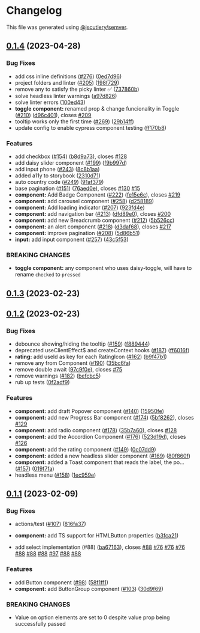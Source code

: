 # Changelog

This file was generated using [@jscutlery/semver](https://github.com/jscutlery/semver).

## [0.1.4](https://github.com/qwikifiers/qwik-ui/compare/headless-0.1.3...headless-0.1.4) (2023-04-28)


### Bug Fixes

* add css inline definitions ([#276](https://github.com/qwikifiers/qwik-ui/issues/276)) ([0ed7d96](https://github.com/qwikifiers/qwik-ui/commit/0ed7d961ee0d4249afbb569bedc9bc3e18fa5807))
* project folders and linter ([#205](https://github.com/qwikifiers/qwik-ui/issues/205)) ([198f729](https://github.com/qwikifiers/qwik-ui/commit/198f729b1263797941ee21f82a2c71b20727c45e))
* remove any to satisfy the picky linter ✅ ([737860b](https://github.com/qwikifiers/qwik-ui/commit/737860bc6f06d523e813c0088dc1265dd36ed0f3))
* solve headless linter warnings ([a97d826](https://github.com/qwikifiers/qwik-ui/commit/a97d826eff4fb16f51b027c87829e9c3b31f7f1e))
* solve linter errors ([100ed43](https://github.com/qwikifiers/qwik-ui/commit/100ed4376b7cbfe454cef9ca7b1743c6335bf069))
* **toggle component:** renamed prop & change funcionality in Toggle ([#210](https://github.com/qwikifiers/qwik-ui/issues/210)) ([d96c401](https://github.com/qwikifiers/qwik-ui/commit/d96c40130fc8bf38036d837c478de5ed503f24b1)), closes [#209](https://github.com/qwikifiers/qwik-ui/issues/209)
* tooltip works only the first time ([#269](https://github.com/qwikifiers/qwik-ui/issues/269)) ([29b14ff](https://github.com/qwikifiers/qwik-ui/commit/29b14ff91981d6782885993422f1e7ea6bb9f2dc))
* update config to enable cypress component testing ([ff170b8](https://github.com/qwikifiers/qwik-ui/commit/ff170b8491a58f2fd300a62745f5e7be8e2d45fd))


### Features

* add checkbox ([#154](https://github.com/qwikifiers/qwik-ui/issues/154)) ([b8d9a73](https://github.com/qwikifiers/qwik-ui/commit/b8d9a7312a276dfa0c96a4f0b0592e08b134f9fe)), closes [#128](https://github.com/qwikifiers/qwik-ui/issues/128)
* add daisy slider component ([#199](https://github.com/qwikifiers/qwik-ui/issues/199)) ([f9b997d](https://github.com/qwikifiers/qwik-ui/commit/f9b997dcbcc2edc1c23948c93f4dc783e7b620d6))
* add input phone ([#243](https://github.com/qwikifiers/qwik-ui/issues/243)) ([8c8b1aa](https://github.com/qwikifiers/qwik-ui/commit/8c8b1aa6a825852ed3bde0695514b9f7d676ecaf))
* added a11y to storybook ([2310d71](https://github.com/qwikifiers/qwik-ui/commit/2310d71ef378c8852704a472da903b1a82ec6f48))
* auto country code ([#249](https://github.com/qwikifiers/qwik-ui/issues/249)) ([91af379](https://github.com/qwikifiers/qwik-ui/commit/91af3798fe9c6e298c4747208b8db64cfd1bd3c6))
* base pagination ([#151](https://github.com/qwikifiers/qwik-ui/issues/151)) ([76aed0e](https://github.com/qwikifiers/qwik-ui/commit/76aed0e6ae2e9c67051ab574f0d1e3c9313904e6)), closes [#130](https://github.com/qwikifiers/qwik-ui/issues/130) [#15](https://github.com/qwikifiers/qwik-ui/issues/15)
* **component:** Add Badge Component ([#222](https://github.com/qwikifiers/qwik-ui/issues/222)) ([fe15e6c](https://github.com/qwikifiers/qwik-ui/commit/fe15e6ce8a96941f295887739f5dff4cbc296c21)), closes [#219](https://github.com/qwikifiers/qwik-ui/issues/219)
* **component:** add carousel component ([#258](https://github.com/qwikifiers/qwik-ui/issues/258)) ([d258189](https://github.com/qwikifiers/qwik-ui/commit/d2581896653b6291f5b1ed97a6802069f2b7ddc3))
* **component:** Add loading indicator ([#207](https://github.com/qwikifiers/qwik-ui/issues/207)) ([923fd4e](https://github.com/qwikifiers/qwik-ui/commit/923fd4e356f4855fa1be0e6ce449ed3146683231))
* **component:** add navigation bar ([#213](https://github.com/qwikifiers/qwik-ui/issues/213)) ([dfd89e0](https://github.com/qwikifiers/qwik-ui/commit/dfd89e04b2b765476d3f31ea066af56050318ff8)), closes [#200](https://github.com/qwikifiers/qwik-ui/issues/200)
* **component:** add new Breadcrumb component ([#212](https://github.com/qwikifiers/qwik-ui/issues/212)) ([5b526cc](https://github.com/qwikifiers/qwik-ui/commit/5b526cc2cc23acc9fecd3aefefa881af0deb33c4))
* **component:** an alert component ([#218](https://github.com/qwikifiers/qwik-ui/issues/218)) ([d3daf68](https://github.com/qwikifiers/qwik-ui/commit/d3daf68e2f1a64cc9f267c4ca41262942bd92e0d)), closes [#217](https://github.com/qwikifiers/qwik-ui/issues/217)
* **component:** improve pagination ([#208](https://github.com/qwikifiers/qwik-ui/issues/208)) ([5d86b51](https://github.com/qwikifiers/qwik-ui/commit/5d86b510809276e748ad990cd0310bd88155c391))
* **input:** add input component ([#257](https://github.com/qwikifiers/qwik-ui/issues/257)) ([43c5f53](https://github.com/qwikifiers/qwik-ui/commit/43c5f53cbcd5ca5d08f522fa0707a251026a046e))


### BREAKING CHANGES

* **toggle component:** any component who uses daisy-toggle, will have to rename `checked` to `pressed`



## [0.1.3](https://github.com/qwikifiers/qwik-ui/compare/headless-0.1.2...headless-0.1.3) (2023-02-23)



## [0.1.2](https://github.com/qwikifiers/qwik-ui/compare/headless-0.1.1...headless-0.1.2) (2023-02-23)


### Bug Fixes

* debounce showing/hiding the tooltip ([#159](https://github.com/qwikifiers/qwik-ui/issues/159)) ([f889444](https://github.com/qwikifiers/qwik-ui/commit/f889444da72e7c1f7f9ba3bb05fb470ad057a017))
* deprecated useClientEffect$ and createContext hooks ([#187](https://github.com/qwikifiers/qwik-ui/issues/187)) ([ff6016f](https://github.com/qwikifiers/qwik-ui/commit/ff6016f88f19a6a0f915afe5f70f5576e3c3be1a))
* **rating:** add useId as key for each RatingIcon ([#162](https://github.com/qwikifiers/qwik-ui/issues/162)) ([b9f47b1](https://github.com/qwikifiers/qwik-ui/commit/b9f47b1bed4898db9056a397b725fa07e2ab03a3))
* remove any from Component<any> ([#190](https://github.com/qwikifiers/qwik-ui/issues/190)) ([35bc6fa](https://github.com/qwikifiers/qwik-ui/commit/35bc6faac9717a29c8162486c08d0ef21a809641))
* remove double await ([97c9f0e](https://github.com/qwikifiers/qwik-ui/commit/97c9f0eb9a971e1d793add29fd7accec48c8d835)), closes [#75](https://github.com/qwikifiers/qwik-ui/issues/75)
* remove warnings ([#182](https://github.com/qwikifiers/qwik-ui/issues/182)) ([befcbc5](https://github.com/qwikifiers/qwik-ui/commit/befcbc5509708a3c222a6a634cce4dc5bf93dfb4))
* rub up tests ([0f2adf9](https://github.com/qwikifiers/qwik-ui/commit/0f2adf91822a3c40072f72c07463024849cd79d1))


### Features

* **component:** add draft Popover component ([#140](https://github.com/qwikifiers/qwik-ui/issues/140)) ([15950fe](https://github.com/qwikifiers/qwik-ui/commit/15950fe87a23a35ce8d6a5d61a2599a2687abf7d))
* **component:** add new  Progress Bar component ([#174](https://github.com/qwikifiers/qwik-ui/issues/174)) ([5bf8262](https://github.com/qwikifiers/qwik-ui/commit/5bf8262e86abd20590baa81cc69988dd5daf307b)), closes [#129](https://github.com/qwikifiers/qwik-ui/issues/129)
* **component:** add radio component ([#178](https://github.com/qwikifiers/qwik-ui/issues/178)) ([35b7a60](https://github.com/qwikifiers/qwik-ui/commit/35b7a60ceda6233587fe4f6ffe2b187e7ef5757e)), closes [#128](https://github.com/qwikifiers/qwik-ui/issues/128)
* **component:** add the Accordion Component ([#176](https://github.com/qwikifiers/qwik-ui/issues/176)) ([523d19d](https://github.com/qwikifiers/qwik-ui/commit/523d19d124c245f3973b3b6ac0adbb82a6820e60)), closes [#126](https://github.com/qwikifiers/qwik-ui/issues/126)
* **component:** add the rating component ([#149](https://github.com/qwikifiers/qwik-ui/issues/149)) ([0c07dd9](https://github.com/qwikifiers/qwik-ui/commit/0c07dd993f7ea46dc93420625ca8bbb8c3dc2e69))
* **component:** added a new headless slider component ([#169](https://github.com/qwikifiers/qwik-ui/issues/169)) ([80f860f](https://github.com/qwikifiers/qwik-ui/commit/80f860f1536e2364eddd6295a4375639bbcc6b4e))
* **component:** added a Toast component that reads the label, the po… ([#157](https://github.com/qwikifiers/qwik-ui/issues/157)) ([019f7fa](https://github.com/qwikifiers/qwik-ui/commit/019f7fa1e72ef7bd85c19adec3184add33e55010))
* headless menu ([#158](https://github.com/qwikifiers/qwik-ui/issues/158)) ([1ec959e](https://github.com/qwikifiers/qwik-ui/commit/1ec959eb81c127161db52ab8ab0d6e27ac34e7a1))



## [0.1.1](https://github.com/qwikifiers/qwik-ui/compare/headless-0.1.0...headless-0.1.1) (2023-02-09)


### Bug Fixes

* actions/test ([#107](https://github.com/qwikifiers/qwik-ui/issues/107)) ([816fa37](https://github.com/qwikifiers/qwik-ui/commit/816fa377cc7996ffb0cf5985068a205d7df9d197))
* **component:** add TS support for HTMLButton properties ([b3fca21](https://github.com/qwikifiers/qwik-ui/commit/b3fca210dbe026c653e0f4a7518ed7621bd1aeda))


* add select implementation (#88) ([ba67163](https://github.com/qwikifiers/qwik-ui/commit/ba671637546cd2211960f05fb3187fd173517958)), closes [#88](https://github.com/qwikifiers/qwik-ui/issues/88) [#76](https://github.com/qwikifiers/qwik-ui/issues/76) [#76](https://github.com/qwikifiers/qwik-ui/issues/76) [#76](https://github.com/qwikifiers/qwik-ui/issues/76) [#88](https://github.com/qwikifiers/qwik-ui/issues/88) [#88](https://github.com/qwikifiers/qwik-ui/issues/88) [#88](https://github.com/qwikifiers/qwik-ui/issues/88) [#97](https://github.com/qwikifiers/qwik-ui/issues/97) [#88](https://github.com/qwikifiers/qwik-ui/issues/88) [#88](https://github.com/qwikifiers/qwik-ui/issues/88)


### Features

* add Button component ([#98](https://github.com/qwikifiers/qwik-ui/issues/98)) ([58f1ff1](https://github.com/qwikifiers/qwik-ui/commit/58f1ff1fcabbe9f0cfb66203000e84d76096d5b4))
* **component:** add ButtonGroup component ([#103](https://github.com/qwikifiers/qwik-ui/issues/103)) ([30d9f69](https://github.com/qwikifiers/qwik-ui/commit/30d9f697e9cda54d9aa7ee452fe870d555ad0ce5))


### BREAKING CHANGES

* Value on option elements are set to 0 despite value prop being successfully passed
